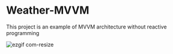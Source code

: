 # Weather-MVVM
This project is an example of MVVM architecture without reactive programming

![ezgif com-resize](https://cloud.githubusercontent.com/assets/6259254/24537567/55818a92-160d-11e7-9f8e-9eaeb9469f66.gif)
